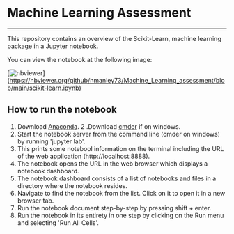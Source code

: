 # Machine Learning Assessment

***

This repository contains an overview of the Scikit-Learn, machine learning package in a Jupyter notebook.

You can view the notebook at the following image:

[![nbviewer](https://raw.githubusercontent.com/jupyter/design/master/logos/Badges/nbviewer_badge.svg)]
(https://nbviewer.org/github/nmanley73/Machine_Learning_assessment/blob/main/scikit-learn.ipynb)

## How to run the notebook

1. Download [Anaconda]().
2 .Download [cmder]() if on windows.
3. Start the notebook server from the command line (cmder on windows) by running 'jupyter lab'.
4. This prints some notebool information on the terminal including the URL of the web application (http://localhost:8888).
5. The notebook opens the URL in the web browser which displays a notebook dashboard.
6. The notebook dashboard consists of a list of notebooks and files in a directory where the notebook resides.
7. Navigate to find the notebook from the list. Click on it to open it in a new browser tab.
8. Run the notebook document step-by-step by pressing shift + enter.
9. Run the notebook in its entirety in one step by clicking on the Run menu and selecting 'Run All Cells'.




